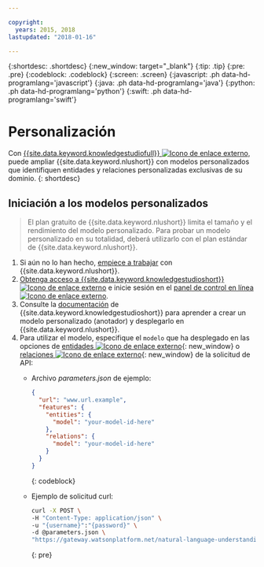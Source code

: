 ```yaml
---

copyright:
  years: 2015, 2018
lastupdated: "2018-01-16"

---
```


{:shortdesc: .shortdesc}
{:new_window: target="_blank"}
{:tip: .tip}
{:pre: .pre}
{:codeblock: .codeblock}
{:screen: .screen}
{:javascript: .ph data-hd-programlang='javascript'}
{:java: .ph data-hd-programlang='java'}
{:python: .ph data-hd-programlang='python'}
{:swift: .ph data-hd-programlang='swift'}

# Personalización

Con [{{site.data.keyword.knowledgestudiofull}} ![Icono de enlace externo](../../icons/launch-glyph.svg "Icono de enlace externo")](https://ibm.biz/watsonknowledgestudio), puede ampliar {{site.data.keyword.nlushort}} con modelos personalizados que identifiquen entidades y relaciones personalizadas exclusivas de su dominio.
{: shortdesc}

## Iniciación a los modelos personalizados

> El plan gratuito de {{site.data.keyword.nlushort}} limita el tamaño y el rendimiento del modelo personalizado. Para probar un modelo personalizado en su totalidad, deberá utilizarlo con el plan estándar de {{site.data.keyword.nlushort}}.

1. Si aún no lo han hecho, [empiece a trabajar](/docs/services/natural-language-understanding/getting-started.html) con {{site.data.keyword.nlushort}}.
1. [Obtenga acceso a {{site.data.keyword.knowledgestudioshort}} ![Icono de enlace externo](../../icons/launch-glyph.svg "Icono de enlace externo")](https://www.ibm.com/us-en/marketplace/supervised-machine-learning/purchase#product-header-top) e inicie sesión en el [panel de control en línea ![Icono de enlace externo](../../icons/launch-glyph.svg "Icono de enlace externo")](https://gateway.watsonplatform.net/knowledge-studio/ui/dashboard/).
1. Consulte la [documentación](/docs/services/knowledge-studio/index.html) de {{site.data.keyword.knowledgestudioshort}} para aprender a crear un modelo personalizado (anotador) y desplegarlo en {{site.data.keyword.nlushort}}.
1. Para utilizar el modelo, especifique el `modelo` que ha desplegado en las opciones de [entidades ![Icono de enlace externo](../../icons/launch-glyph.svg "Icono de enlace externo")](https://www.ibm.com/watson/developercloud/natural-language-understanding/api/v1/#entities){: new_window} o
[relaciones ![Icono de enlace externo](../../icons/launch-glyph.svg "Icono de enlace externo")](https://www.ibm.com/watson/developercloud/natural-language-understanding/api/v1/#relations){: new_window} de la solicitud de API:
    - Archivo *parameters.json* de ejemplo:

        ```json
        {
          "url": "www.url.example",
          "features": {
            "entities": {
              "model": "your-model-id-here"
            },
            "relations": {
              "model": "your-model-id-here"
            }
          }
        }
        ```
        {: codeblock}
    
    - Ejemplo de solicitud curl:

        ```bash
        curl -X POST \
        -H "Content-Type: application/json" \
        -u "{username}":"{password}" \
        -d @parameters.json \
        "https://gateway.watsonplatform.net/natural-language-understanding/api/v1/analyze?version=2017-02-27"
        ```
        {: pre}

